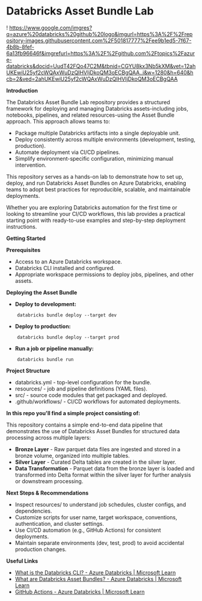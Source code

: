 # **Databricks Asset Bundle Lab**

! https://www.google.com/imgres?q=azure%20databricks%20github%20logo&imgurl=https%3A%2F%2Frepository-images.githubusercontent.com%2F501817777%2Fee9b1ed5-7f67-4b8b-8fef-6a13fb96646f&imgrefurl=https%3A%2F%2Fgithub.com%2Ftopics%2Fazure-databricks&docid=UudT42FQo47C2M&tbnid=CGYU8kx3Nb5kXM&vet=12ahUKEwiU25yf2cWQAxWuDzQIHVIjDkoQM3oECBgQAA..i&w=1280&h=640&hcb=2&ved=2ahUKEwiU25yf2cWQAxWuDzQIHVIjDkoQM3oECBgQAA

**Introduction**

The Databricks Asset Bundle Lab repository provides a structured framework for deploying and managing Databricks assets-including jobs, notebooks, pipelines, and related resources-using the Asset Bundle approach. This approach allows teams to:

- Package multiple Databricks artifacts into a single deployable unit.
- Deploy consistently across multiple environments (development, testing, production).
- Automate deployment via CI/CD pipelines.
- Simplify environment-specific configuration, minimizing manual intervention.

This repository serves as a hands-on lab to demonstrate how to set up, deploy, and run Databricks Asset Bundles on Azure Databricks, enabling teams to adopt best practices for reproducible, scalable, and maintainable deployments.

Whether you are exploring Databricks automation for the first time or looking to streamline your CI/CD workflows, this lab provides a practical starting point with ready-to-use examples and step-by-step deployment instructions.

**Getting Started**

**Prerequisites**

- Access to an Azure Databricks workspace.
- Databricks CLI installed and configured.
- Appropriate workspace permissions to deploy jobs, pipelines, and other assets.

**Deploying the Asset Bundle**

- **Deploy to development:**
```
    databricks bundle deploy --target dev
```
- **Deploy to production:**
```
    databricks bundle deploy --target prod
```
- **Run a job or pipeline manually:**
```
    databricks bundle run
```
**Project Structure**

- databricks.yml - top-level configuration for the bundle.
- resources/ - job and pipeline definitions (YAML files).
- src/ - source code modules that get packaged and deployed.
- .github/workflows/ - CI/CD workflows for automated deployments.

**In this repo you'll find a simple project consisting of:**

This repository contains a simple end-to-end data pipeline that demonstrates the use of Databricks Asset Bundles for structured data processing across multiple layers:

- **Bronze Layer** - Raw parquet data files are ingested and stored in a bronze volume, organized into multiple tables.
- **Silver Layer** - Curated Delta tables are created in the silver layer.
- **Data Transformation** - Parquet data from the bronze layer is loaded and transformed into Delta format within the silver layer for further analysis or downstream processing.

**Next Steps & Recommendations**

- Inspect resources/ to understand job schedules, cluster configs, and dependencies.
- Customize scripts for user name, target workspace, conventions, authentication, and cluster settings.
- Use CI/CD automation (e.g., GitHub Actions) for consistent deployments.
- Maintain separate environments (dev, test, prod) to avoid accidental production changes.

**Useful Links**

- [What is the Databricks CLI? - Azure Databricks | Microsoft Learn](https://learn.microsoft.com/en-us/azure/databricks/dev-tools/cli/)
- [What are Databricks Asset Bundles? - Azure Databricks | Microsoft Learn](https://learn.microsoft.com/en-us/azure/databricks/dev-tools/bundles/)
- [GitHub Actions - Azure Databricks | Microsoft Learn](https://learn.microsoft.com/en-us/azure/databricks/dev-tools/ci-cd/github)
